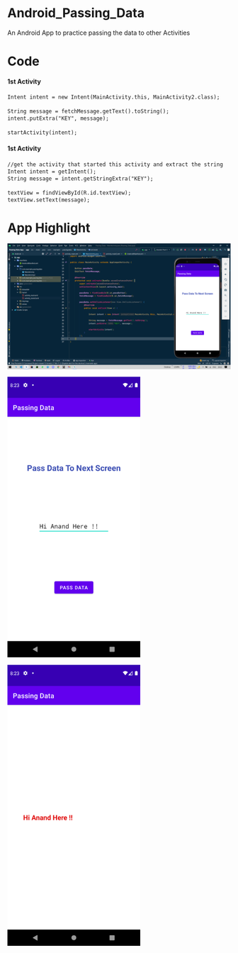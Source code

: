 # Android_Passing_Data
An Android App to practice passing the data to other Activities

# Code

#### 1st Activity 
```
Intent intent = new Intent(MainActivity.this, MainActivity2.class);

String message = fetchMessage.getText().toString();
intent.putExtra("KEY", message);

startActivity(intent);
```

#### 1st Activity 
```
//get the activity that started this activity and extract the string
Intent intent = getIntent();
String message = intent.getStringExtra("KEY");

textView = findViewById(R.id.textView);
textView.setText(message);
```

# App Highlight

<img src="app_images/Pass Data Code.png" width="1000" /><br>

<img src="app_images/Pass Data App1.png" width="300" /><br>

<img src="app_images/Pass Data App2.png" width="300" /><br>
